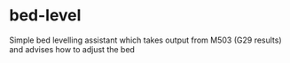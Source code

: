 # bed-level
Simple bed levelling assistant which takes output from M503 (G29 results) and advises how to adjust the bed

